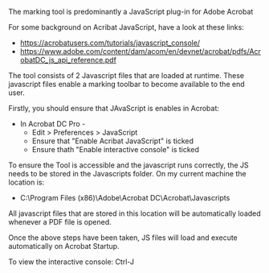 The marking tool is predominantly a JavaScript plug-in for Adobe Acrobat

For some background on Acribat JavaScript, have a look at these links:
* https://acrobatusers.com/tutorials/javascript_console/
* https://www.adobe.com/content/dam/acom/en/devnet/acrobat/pdfs/AcrobatDC_js_api_reference.pdf

The tool consists of 2 Javascript files that are loaded at runtime. These javascript files enable a marking toolbar to become available to the end user.

Firstly, you should ensure that JAvaScript is enables in Acrobat:
* In Acrobat DC Pro - 
    * Edit > Preferences > JavaScript
    * Ensure that "Enable Acribat JavaScript" is ticked
    * Ensure thath "Enable interactive console" is ticked

To ensure the Tool is accessible and the javascript runs correctly, the JS needs to be stored in the Javascripts folder. On my current machine the location is: 
* C:\Program Files (x86)\Adobe\Acrobat DC\Acrobat\Javascripts

All javascript files that are stored in this location will be automatically loaded whenever a PDF file is opened.

Once the above steps have been taken, JS files will load and execute automatically on Acrobat Startup.

To view the interactive console: Ctrl-J